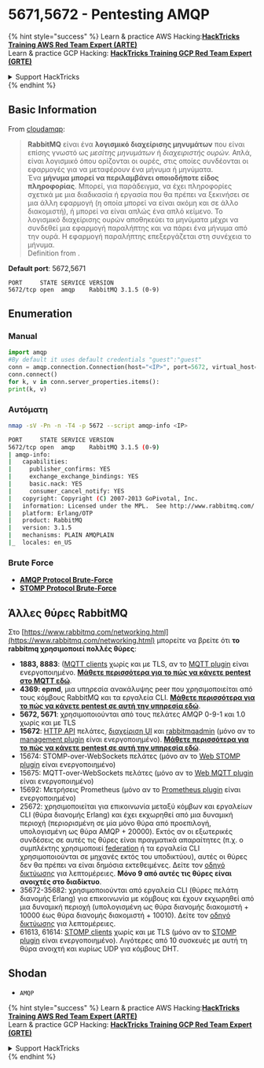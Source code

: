 # 5671,5672 - Pentesting AMQP

{% hint style="success" %}
Learn & practice AWS Hacking:<img src="/.gitbook/assets/arte.png" alt="" data-size="line">[**HackTricks Training AWS Red Team Expert (ARTE)**](https://training.hacktricks.xyz/courses/arte)<img src="/.gitbook/assets/arte.png" alt="" data-size="line">\
Learn & practice GCP Hacking: <img src="/.gitbook/assets/grte.png" alt="" data-size="line">[**HackTricks Training GCP Red Team Expert (GRTE)**<img src="/.gitbook/assets/grte.png" alt="" data-size="line">](https://training.hacktricks.xyz/courses/grte)

<details>

<summary>Support HackTricks</summary>

* Check the [**subscription plans**](https://github.com/sponsors/carlospolop)!
* **Join the** 💬 [**Discord group**](https://discord.gg/hRep4RUj7f) or the [**telegram group**](https://t.me/peass) or **follow** us on **Twitter** 🐦 [**@hacktricks\_live**](https://twitter.com/hacktricks\_live)**.**
* **Share hacking tricks by submitting PRs to the** [**HackTricks**](https://github.com/carlospolop/hacktricks) and [**HackTricks Cloud**](https://github.com/carlospolop/hacktricks-cloud) github repos.

</details>
{% endhint %}

## Basic Information

From [cloudamqp](https://www.cloudamqp.com/blog/2015-05-18-part1-rabbitmq-for-beginners-what-is-rabbitmq.html):

> **RabbitMQ** είναι ένα **λογισμικό διαχείρισης μηνυμάτων** που είναι επίσης γνωστό ως _μεσίτης μηνυμάτων_ ή _διαχειριστής ουρών._ Απλά, είναι λογισμικό όπου ορίζονται οι ουρές, στις οποίες συνδέονται οι εφαρμογές για να μεταφέρουν ένα μήνυμα ή μηνύματα.\
> Ένα **μήνυμα μπορεί να περιλαμβάνει οποιοδήποτε είδος πληροφορίας**. Μπορεί, για παράδειγμα, να έχει πληροφορίες σχετικά με μια διαδικασία ή εργασία που θα πρέπει να ξεκινήσει σε μια άλλη εφαρμογή (η οποία μπορεί να είναι ακόμη και σε άλλο διακομιστή), ή μπορεί να είναι απλώς ένα απλό κείμενο. Το λογισμικό διαχείρισης ουρών αποθηκεύει τα μηνύματα μέχρι να συνδεθεί μια εφαρμογή παραλήπτης και να πάρει ένα μήνυμα από την ουρά. Η εφαρμογή παραλήπτης επεξεργάζεται στη συνέχεια το μήνυμα.\
Definition from .

**Default port**: 5672,5671
```
PORT     STATE SERVICE VERSION
5672/tcp open  amqp    RabbitMQ 3.1.5 (0-9)
```
## Enumeration

### Manual
```python
import amqp
#By default it uses default credentials "guest":"guest"
conn = amqp.connection.Connection(host="<IP>", port=5672, virtual_host="/")
conn.connect()
for k, v in conn.server_properties.items():
print(k, v)
```
### Αυτόματη
```bash
nmap -sV -Pn -n -T4 -p 5672 --script amqp-info <IP>

PORT     STATE SERVICE VERSION
5672/tcp open  amqp    RabbitMQ 3.1.5 (0-9)
| amqp-info:
|   capabilities:
|     publisher_confirms: YES
|     exchange_exchange_bindings: YES
|     basic.nack: YES
|     consumer_cancel_notify: YES
|   copyright: Copyright (C) 2007-2013 GoPivotal, Inc.
|   information: Licensed under the MPL.  See http://www.rabbitmq.com/
|   platform: Erlang/OTP
|   product: RabbitMQ
|   version: 3.1.5
|   mechanisms: PLAIN AMQPLAIN
|_  locales: en_US
```
### Brute Force

* [**AMQP Protocol Brute-Force**](../generic-methodologies-and-resources/brute-force.md#amqp-activemq-rabbitmq-qpid-joram-and-solace)
* [**STOMP Protocol Brute-Force**](../generic-methodologies-and-resources/brute-force.md#stomp-activemq-rabbitmq-hornetq-and-openmq)

## Άλλες θύρες RabbitMQ

Στο [https://www.rabbitmq.com/networking.html](https://www.rabbitmq.com/networking.html) μπορείτε να βρείτε ότι **το rabbitmq χρησιμοποιεί πολλές θύρες**:

* **1883, 8883**: ([MQTT clients](http://mqtt.org) χωρίς και με TLS, αν το [MQTT plugin](https://www.rabbitmq.com/mqtt.html) είναι ενεργοποιημένο. [**Μάθετε περισσότερα για το πώς να κάνετε pentest στο MQTT εδώ**](1883-pentesting-mqtt-mosquitto.md).
* **4369: epmd**, μια υπηρεσία ανακάλυψης peer που χρησιμοποιείται από τους κόμβους RabbitMQ και τα εργαλεία CLI. [**Μάθετε περισσότερα για το πώς να κάνετε pentest σε αυτή την υπηρεσία εδώ**](4369-pentesting-erlang-port-mapper-daemon-epmd.md).
* **5672, 5671**: χρησιμοποιούνται από τους πελάτες AMQP 0-9-1 και 1.0 χωρίς και με TLS
* **15672**: [HTTP API](https://www.rabbitmq.com/management.html) πελάτες, [διαχείριση UI](https://www.rabbitmq.com/management.html) και [rabbitmqadmin](https://www.rabbitmq.com/management-cli.html) (μόνο αν το [management plugin](https://www.rabbitmq.com/management.html) είναι ενεργοποιημένο). [**Μάθετε περισσότερα για το πώς να κάνετε pentest σε αυτή την υπηρεσία εδώ**](15672-pentesting-rabbitmq-management.md).
* 15674: STOMP-over-WebSockets πελάτες (μόνο αν το [Web STOMP plugin](https://www.rabbitmq.com/web-stomp.html) είναι ενεργοποιημένο)
* 15675: MQTT-over-WebSockets πελάτες (μόνο αν το [Web MQTT plugin](https://www.rabbitmq.com/web-mqtt.html) είναι ενεργοποιημένο)
* 15692: Μετρήσεις Prometheus (μόνο αν το [Prometheus plugin](https://www.rabbitmq.com/prometheus.html) είναι ενεργοποιημένο)
* 25672: χρησιμοποιείται για επικοινωνία μεταξύ κόμβων και εργαλείων CLI (θύρα διανομής Erlang) και έχει εκχωρηθεί από μια δυναμική περιοχή (περιορισμένη σε μία μόνο θύρα από προεπιλογή, υπολογισμένη ως θύρα AMQP + 20000). Εκτός αν οι εξωτερικές συνδέσεις σε αυτές τις θύρες είναι πραγματικά απαραίτητες (π.χ. ο συμπλέκτης χρησιμοποιεί [federation](https://www.rabbitmq.com/federation.html) ή τα εργαλεία CLI χρησιμοποιούνται σε μηχανές εκτός του υποδικτύου), αυτές οι θύρες δεν θα πρέπει να είναι δημόσια εκτεθειμένες. Δείτε τον [οδηγό δικτύωσης](https://www.rabbitmq.com/networking.html) για λεπτομέρειες. **Μόνο 9 από αυτές τις θύρες είναι ανοιχτές στο διαδίκτυο**.
* 35672-35682: χρησιμοποιούνται από εργαλεία CLI (θύρες πελάτη διανομής Erlang) για επικοινωνία με κόμβους και έχουν εκχωρηθεί από μια δυναμική περιοχή (υπολογισμένη ως θύρα διανομής διακομιστή + 10000 έως θύρα διανομής διακομιστή + 10010). Δείτε τον [οδηγό δικτύωσης](https://www.rabbitmq.com/networking.html) για λεπτομέρειες.
* 61613, 61614: [STOMP clients](https://stomp.github.io/stomp-specification-1.2.html) χωρίς και με TLS (μόνο αν το [STOMP plugin](https://www.rabbitmq.com/stomp.html) είναι ενεργοποιημένο). Λιγότερες από 10 συσκευές με αυτή τη θύρα ανοιχτή και κυρίως UDP για κόμβους DHT.

## Shodan

* `AMQP`

{% hint style="success" %}
Learn & practice AWS Hacking:<img src="/.gitbook/assets/arte.png" alt="" data-size="line">[**HackTricks Training AWS Red Team Expert (ARTE)**](https://training.hacktricks.xyz/courses/arte)<img src="/.gitbook/assets/arte.png" alt="" data-size="line">\
Learn & practice GCP Hacking: <img src="/.gitbook/assets/grte.png" alt="" data-size="line">[**HackTricks Training GCP Red Team Expert (GRTE)**<img src="/.gitbook/assets/grte.png" alt="" data-size="line">](https://training.hacktricks.xyz/courses/grte)

<details>

<summary>Support HackTricks</summary>

* Check the [**subscription plans**](https://github.com/sponsors/carlospolop)!
* **Join the** 💬 [**Discord group**](https://discord.gg/hRep4RUj7f) or the [**telegram group**](https://t.me/peass) or **follow** us on **Twitter** 🐦 [**@hacktricks\_live**](https://twitter.com/hacktricks\_live)**.**
* **Share hacking tricks by submitting PRs to the** [**HackTricks**](https://github.com/carlospolop/hacktricks) and [**HackTricks Cloud**](https://github.com/carlospolop/hacktricks-cloud) github repos.

</details>
{% endhint %}
